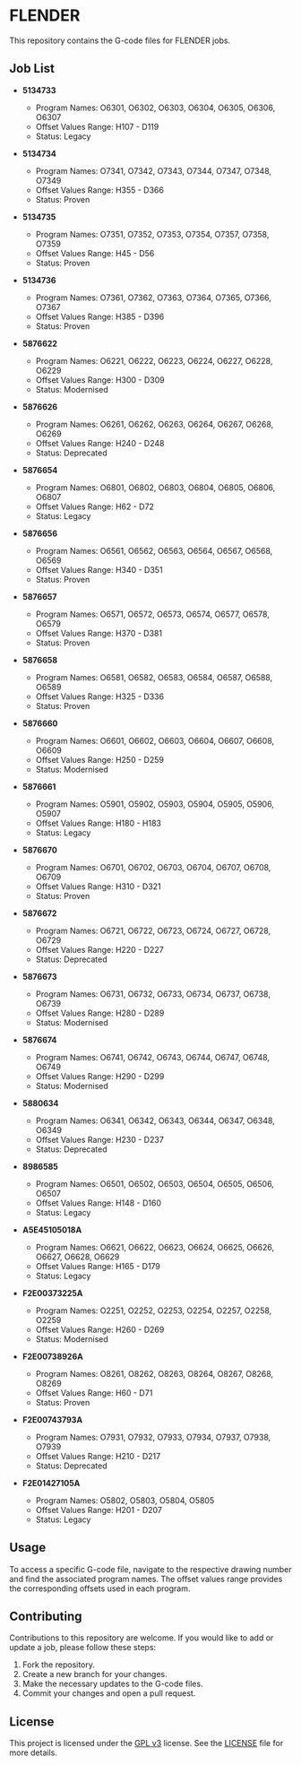 # FLENDER

This repository contains the G-code files for FLENDER jobs.

## Job List

- **5134733**
  - Program Names: O6301, O6302, O6303, O6304, O6305, O6306, O6307
  - Offset Values Range: H107 - D119
  - Status: Legacy
&nbsp;

- **5134734**
  - Program Names: O7341, O7342, O7343, O7344, O7347, O7348, O7349
  - Offset Values Range: H355 - D366
  - Status: Proven
&nbsp;

- **5134735**
  - Program Names: O7351, O7352, O7353, O7354, O7357, O7358, O7359
  - Offset Values Range: H45 - D56
  - Status: Proven
&nbsp;

- **5134736**
  - Program Names: O7361, O7362, O7363, O7364, O7365, O7366, O7367
  - Offset Values Range: H385 - D396
  - Status: Proven
&nbsp;

- **5876622**
  - Program Names: O6221, O6222, O6223, O6224, O6227, O6228, O6229
  - Offset Values Range: H300 - D309
  - Status: Modernised
&nbsp;

- **5876626**
  - Program Names: O6261, O6262, O6263, O6264, O6267, O6268, O6269
  - Offset Values Range: H240 - D248
  - Status: Deprecated
&nbsp;

- **5876654**
  - Program Names: O6801, O6802, O6803, O6804, O6805, O6806, O6807
  - Offset Values Range: H62 - D72
  - Status: Legacy
&nbsp;

- **5876656**
  - Program Names: O6561, O6562, O6563, O6564, O6567, O6568, O6569
  - Offset Values Range: H340 - D351
  - Status: Proven
&nbsp;

- **5876657**
  - Program Names: O6571, O6572, O6573, O6574, O6577, O6578, O6579
  - Offset Values Range: H370 - D381
  - Status: Proven
&nbsp;

- **5876658**
  - Program Names: O6581, O6582, O6583, O6584, O6587, O6588, O6589
  - Offset Values Range: H325 - D336
  - Status: Proven
&nbsp;

- **5876660**
  - Program Names: O6601, O6602, O6603, O6604, O6607, O6608, O6609
  - Offset Values Range: H250 - D259
  - Status: Modernised
&nbsp;

- **5876661**
  - Program Names: O5901, O5902, O5903, O5904, O5905, O5906, O5907
  - Offset Values Range: H180 - H183
  - Status: Legacy
&nbsp;

- **5876670**
  - Program Names: O6701, O6702, O6703, O6704, O6707, O6708, O6709
  - Offset Values Range: H310 - D321
  - Status: Proven
&nbsp;

- **5876672**
  - Program Names: O6721, O6722, O6723, O6724, O6727, O6728, O6729
  - Offset Values Range: H220 - D227
  - Status: Deprecated
&nbsp;

- **5876673**
  - Program Names: O6731, O6732, O6733, O6734, O6737, O6738, O6739
  - Offset Values Range: H280 - D289
  - Status: Modernised
&nbsp;

- **5876674**
  - Program Names: O6741, O6742, O6743, O6744, O6747, O6748, O6749
  - Offset Values Range: H290 - D299
  - Status: Modernised
&nbsp;

- **5880634**
  - Program Names: O6341, O6342, O6343, O6344, O6347, O6348, O6349
  - Offset Values Range: H230 - D237
  - Status: Deprecated
&nbsp;

- **8986585**
  - Program Names: O6501, O6502, O6503, O6504, O6505, O6506, O6507
  - Offset Values Range: H148 - D160
  - Status: Legacy
&nbsp;

- **A5E45105018A**
  - Program Names: O6621, O6622, O6623, O6624, O6625, O6626, O6627, O6628, O6629
  - Offset Values Range: H165 - D179
  - Status: Legacy
&nbsp;

- **F2E00373225A**
  - Program Names: O2251, O2252, O2253, O2254, O2257, O2258, O2259
  - Offset Values Range: H260 - D269
  - Status: Modernised
&nbsp;

- **F2E00738926A**
  - Program Names: O8261, O8262, O8263, O8264, O8267, O8268, O8269
  - Offset Values Range: H60 - D71
  - Status: Proven
&nbsp;

- **F2E00743793A**
  - Program Names: O7931, O7932, O7933, O7934, O7937, O7938, O7939
  - Offset Values Range: H210 - D217
  - Status: Deprecated
&nbsp;

- **F2E01427105A**
  - Program Names: O5802, O5803, O5804, O5805
  - Offset Values Range: H201 - D207
  - Status: Legacy
&nbsp;

## Usage

To access a specific G-code file, navigate to the respective drawing number and find the associated program names. The offset values range provides the corresponding offsets used in each program.

## Contributing

Contributions to this repository are welcome. If you would like to add or update a job, please follow these steps:
1. Fork the repository.
2. Create a new branch for your changes.
3. Make the necessary updates to the G-code files.
4. Commit your changes and open a pull request.

## License

This project is licensed under the [GPL v3](https://www.gnu.org/licenses/gpl-3.0.en.html) license. See the [LICENSE](LICENSE) file for more details.
